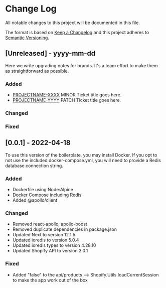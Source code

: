 
# Change Log
All notable changes to this project will be documented in this file.
 
The format is based on [Keep a Changelog](http://keepachangelog.com/)
and this project adheres to [Semantic Versioning](http://semver.org/).
 
## [Unreleased] - yyyy-mm-dd
 
Here we write upgrading notes for brands. It's a team effort to make them as
straightforward as possible.
 
### Added
- [PROJECTNAME-XXXX](http://tickets.projectname.com/browse/PROJECTNAME-XXXX)
  MINOR Ticket title goes here.
- [PROJECTNAME-YYYY](http://tickets.projectname.com/browse/PROJECTNAME-YYYY)
  PATCH Ticket title goes here.
 
### Changed
 
### Fixed
 
## [0.0.1] - 2022-04-18
  
To use this version of the boilerplate, you may install Docker. If you opt to not use the included docker-compose.yml, you will need to provide a Redis database connection string.

### Added
- Dockerfile using Node:Alpine
- Docker Compose including Redis
- Added @apollo/client
 
### Changed
  
- Removed react-apollo, apollo-boost
- Removed duplicate dependencies in package.json
- Updated Next to version 12.1.5
- Updated ioredis to version 5.0.4
- Updated ioredis types to version 4.28.10
- Updated Shopify API to version 3.0.1
 
### Fixed
 
- Added "false" to the api/products --> Shopify.Utils.loadCurrentSession to make the app work out of the box
